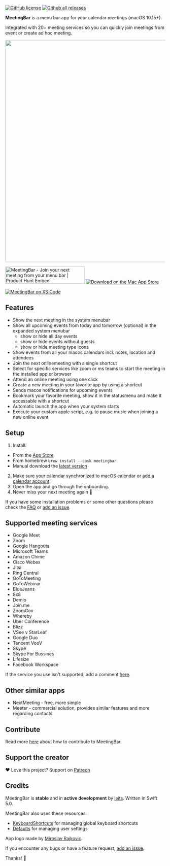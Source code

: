 [![GitHub license](https://img.shields.io/github/license/leits/MeetingBar.svg)](https://github.com/leits/MeetingBar/blob/master/LICENSE)
[![Github all releases](https://img.shields.io/github/downloads/leits/MeetingBar/total.svg)](https://GitHub.com/leits/MeetingBar/releases/)

**MeetingBar** is a menu bar app for your calendar meetings (macOS 10.15+).

Integrated with 20+ meeting services so you can quickly join meetings from event or create ad hoc meeting.

<img src="https://github.com/leits/MeetingBar/blob/master/screenshot.png" width="700">

<a href="https://www.producthunt.com/posts/meetingbar?utm_source=badge-featured&utm_medium=badge&utm_souce=badge-meetingbar" target="_blank"><img src="https://api.producthunt.com/widgets/embed-image/v1/featured.svg?post_id=203807&theme=light" alt="MeetingBar - Join your next meeting from your menu bar | Product Hunt Embed" style="width: 250px; height: 54px;" width="250px" height="54px" /></a>
[![Download on the Mac App Store](mas_badge.png)](https://apps.apple.com/us/app/id1532419400)

[![MeetingBar on XS:Code](https://xscode.com/assets/promo-banner.svg)](https://xscode.com/leits/MeetingBar)

## Features

* Show the next meeting in the system menubar
* Show all upcoming events from today and tomorrow (optional) in the expanded system menubar 
  * show or hide all day events
  * show or hide events without guests
  * show or hide meeting type icons 
* Show events from all your macos calendars incl. notes, location and attendees
* Join the next onlinemeeting with a single shortcut
* Select for specific services like zoom or ms teams to start the meeting in the installed app or browser
* Attend an online meeting using one click
* Create a new meeting in your favorite app by using a shortcut
* Sends macos notifications for upcoming events
* Bookmark your favorite meeting, show it in the statusmenu and make it accessable with a shortcut
* Automatic launch the app when your system starts 
* Execute your custom apple script, e.g. to pause music when joining a new online event 

## Setup

1. Install:
  * From the [App Store](https://apps.apple.com/us/app/id1532419400)
  * From homebrew `brew install --cask meetingbar`
  * Manual download the [latest version](https://github.com/leits/MeetingBar/releases/latest/download/MeetingBar.dmg)
2. Make sure your calendar synchronized to macOS calendar or [add a calendar account](https://support.apple.com/guide/calendar/add-or-delete-calendar-accounts-icl4308d6701/mac).
3. Open the app and go through the onboarding.
3. Never miss your next meeting again :tada:

If you have some installation problems or some other questions please check the [FAQ](../../wiki/FAQ) or [add an issue](https://github.com/leits/MeetingBar/issues/new).

## Supported meeting services

* Google Meet
* Zoom
* Google Hangouts
* Microsoft Teams
* Amazon Chime
* Cisco Webex
* Jitsi
* Ring Central
* GoToMeeting
* GoToWebinar
* BlueJeans
* 8x8
* Demio
* Join.me
* ZoomGov
* Whereby
* Uber Conference
* Blizz
* VSee
v StarLeaf
* Google Duo
* Tencent VooV
* Skype
* Skype For Bussines
* Lifesize
* Facebook Workspace

If the service you use isn't supported, add a comment [here](https://github.com/leits/MeetingBar/discussions/108).


## Other similar apps

* NextMeeting - free, more simple
* Meeter - commercial solution, provides similar features and more regarding contacts

## Contribute

Read more [here](CONTRIBUTING.md) about how to contribute to MeetingBar.

## Support the creator

❤️ Love this project? Support on [Patreon](https://www.patreon.com/meetingbar)

## Credits

MeetingBar is **stable** and in **active development** by [leits](https://github.com/leits). Written in Swift 5.0.

MeetingBar also uses these resources:
* [KeyboardShortcuts](https://github.com/sindresorhus/KeyboardShortcuts) for managing global keyboard shortcuts
* [Defaults](https://github.com/sindresorhus/Defaults) for managing user settings

App logo made by [Miroslav Rajkovic](https://www.rajkovic.co/).

If you encounter any bugs or have a feature request, [add an issue](https://github.com/leits/MeetingBar/issues/new).

Thanks! :wave:
